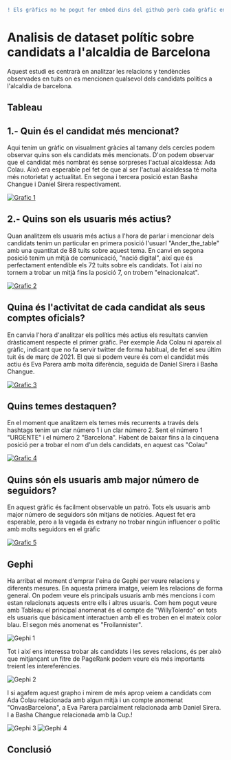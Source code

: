 ```diff
! Els gràfics no he pogut fer embed dins del github però cada gràfic en cas de clicar-hi et porta al gràfic publicat a Tableau.
```
# Analisis de dataset polític sobre candidats a l'alcaldia de Barcelona

Aquest estudi es centrarà en analitzar les relacions y tendències observades en tuits on es mencionen qualsevol dels candidats polítics a l'alcaldia de barcelona.

## Tableau

## 1.- Quin és el candidat més mencionat?

Aqui tenim un gràfic on visualment gràcies al tamany dels cercles podem observar quins son els candidats més mencionats. D'on podem observar que el candidat més nombrat és sense sorpreses l'actual alcaldessa: Ada Colau. Això era esperable pel fet de que al ser l'actual alcaldessa té molta més notorietat y actualitat. En segona i tercera posició estan Basha Changue i Daniel Sirera respectivament.

[![Grafic 1](https:&#47;&#47;public.tableau.com&#47;static&#47;images&#47;No&#47;Nombredemencionstotalspercandidats&#47;Dashboard1&#47;1_rss.png)](https://public.tableau.com/views/Nombredemencionstotalspercandidats/Dashboard1?:language=es-ES&:display_count=n&:origin=viz_share_link)

## 2.- Quins son els usuaris més actius?

Quan analitzem els usuaris més actius a l'hora de parlar i mencionar dels candidats tenim un particular en primera posició l'usuarI "Ander_the_table" amb una quantitat de 88 tuits sobre aquest tema. En canvi en segona posició tenim un mitjà de comunicació, "nació digital", així que és perfectament entendible els 72 tuits sobre els candidats. Tot i així no tornem a trobar un mitjà fins la posició 7, on trobem "elnacionalcat".

[![Grafic 2](https:&#47;&#47;public.tableau.com&#47;static&#47;images&#47;Us&#47;Usuariosmsactivos_16830506749830&#47;Dashboard1&#47;1_rss.png)](https://public.tableau.com/views/Usuariosmsactivos_16830506749830/Dashboard1?:language=es-ES&publish=yes&:display_count=n&:origin=viz_share_link)

## Quina és l'activitat de cada candidat als seus comptes oficials?

En canvia l'hora d'analitzar els polítics més actius els resultats canvien dràsticament respecte el primer gràfic. Per exemple Ada Colau ni apareix al gràfic, indicant que no fa servir twitter de forma habitual, de fet el seu últim tuit és de març de 2021. El que si podem veure és com el candidat més actiu és Eva Parera amb molta diferència, seguida de Daniel Sirera i Basha Changue.

[![Grafic 3](https:&#47;&#47;public.tableau.com&#47;static&#47;images&#47;Ca&#47;Candidatsmsactius3&#47;Dashboard2&#47;1_rss.png)](https://public.tableau.com/views/Candidatsmsactius3/Dashboard2?:language=es-ES&publish=yes&:display_count=n&:origin=viz_share_link)

## Quins temes destaquen? 

En el moment que analitzem els temes més recurrents a través dels hashtags tenim un clar número 1 i un clar número 2. Sent el número 1 "URGENTE" i el número 2 "Barcelona". Habent de baixar fins a la cinquena posició per a trobar el nom d'un dels candidats, en aquest cas "Colau"


[![Grafic 4](https:&#47;&#47;public.tableau.com&#47;static&#47;images&#47;Te&#47;Temasmscomentados&#47;Dashboard1&#47;1_rss.png)](https://public.tableau.com/views/Temasmscomentados/Dashboard1?:language=es-ES&publish=yes&:display_count=n&:origin=viz_share_link)

## Quins són els usuaris amb major número de seguidors?

En aquest gràfic és facilment observable un patró. Tots els usuaris amb major número de seguidors són mitjans de notícies. Aquest fet era esperable, pero a la vegada és extrany no trobar ningún influencer o polític amb molts seguidors en el gràfic

[![Grafic 5](https:&#47;&#47;public.tableau.com&#47;static&#47;images&#47;Us&#47;Usuariosconmayorfollowers&#47;Dashboard1&#47;1_rss.png)](https://public.tableau.com/views/Usuariosconmayorfollowers/Dashboard1?:language=es-ES&publish=yes&:display_count=n&:origin=viz_share_link)

## Gephi

Ha arribat el moment d'emprar l'eina de Gephi per veure relacions y diferents mesures. En aquesta primera imatge, veiem les relacions de forma general. On podem veure els principals usuaris amb més mencions i com estan relacionats aquests entre ells i altres usuaris. Com hem pogut veure amb Tableau el principal anomenat és el compte de "WillyTolerdo" on tots els usuaris que básicament interactuen amb ell es troben en el mateix color blau. El segon més anomenat es "Froilannister".

![Gephi 1](https://user-images.githubusercontent.com/116373618/235784781-b18c827f-acc4-4cb2-9db1-afb56ca23a50.JPG)

Tot i així ens interessa trobar als candidats i les seves relacions, és per això que mitjançant un fitre de PageRank podem veure els més importants treient les intereferències.

![Gephi 2](https://user-images.githubusercontent.com/116373618/235785610-88fe49c1-e16e-4681-a5d7-12b23bbf9c96.JPG)

I si agafem aquest grapho i mirem de més aprop veiem a candidats com Ada Colau relacionada amb algun mitjà i un compte anomenat "OnvasBarcelona", a Eva Parera parcialment relacionada amb Daniel Sirera. I a Basha Changue relacionada amb la Cup.!

![Gephi 3](https://user-images.githubusercontent.com/116373618/235786737-4f0bffce-f57f-43e5-9948-792947bf1d43.JPG)
![Gephi 4](https://user-images.githubusercontent.com/116373618/235786772-54f2da45-b993-444a-83ad-628030430313.JPG)

## Conclusió


